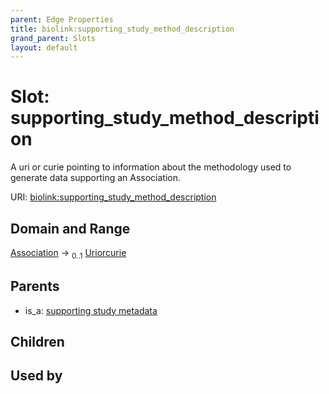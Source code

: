 ```yaml
---
parent: Edge Properties
title: biolink:supporting_study_method_description
grand_parent: Slots
layout: default
---
```


# Slot: supporting_study_method_description


A uri or curie pointing to information about the methodology used to generate data supporting an Association.

URI: [biolink:supporting_study_method_description](https://w3id.org/biolink/vocab/supporting_study_method_description)

## Domain and Range

[Association](Association.md) ->  <sub>0..1</sub> [Uriorcurie](types/Uriorcurie.md)

## Parents

 *  is_a: [supporting study metadata](supporting_study_metadata.md)

## Children


## Used by

